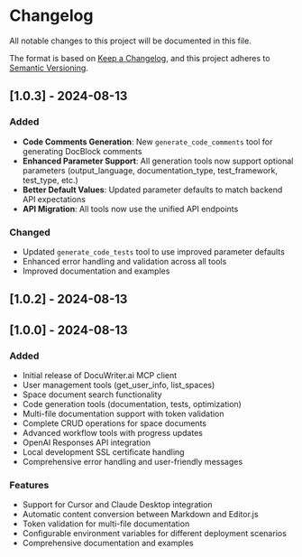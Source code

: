 # Changelog

All notable changes to this project will be documented in this file.

The format is based on [Keep a Changelog](https://keepachangelog.com/en/1.0.0/),
and this project adheres to [Semantic Versioning](https://semver.org/spec/v2.0.0.html).

## [1.0.3] - 2024-08-13

### Added
- **Code Comments Generation**: New `generate_code_comments` tool for generating DocBlock comments
- **Enhanced Parameter Support**: All generation tools now support optional parameters (output_language, documentation_type, test_framework, test_type, etc.)
- **Better Default Values**: Updated parameter defaults to match backend API expectations
- **API Migration**: All tools now use the unified API endpoints

### Changed
- Updated `generate_code_tests` tool to use improved parameter defaults
- Enhanced error handling and validation across all tools
- Improved documentation and examples

## [1.0.2] - 2024-08-13

## [1.0.0] - 2024-08-13

### Added
- Initial release of DocuWriter.ai MCP client
- User management tools (get_user_info, list_spaces)
- Space document search functionality
- Code generation tools (documentation, tests, optimization)
- Multi-file documentation support with token validation
- Complete CRUD operations for space documents
- Advanced workflow tools with progress updates
- OpenAI Responses API integration
- Local development SSL certificate handling
- Comprehensive error handling and user-friendly messages

### Features
- Support for Cursor and Claude Desktop integration
- Automatic content conversion between Markdown and Editor.js
- Token validation for multi-file documentation
- Configurable environment variables for different deployment scenarios
- Comprehensive documentation and examples

